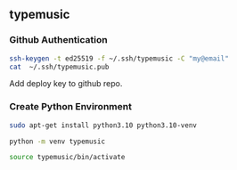 ## typemusic


### Github Authentication

```bash
ssh-keygen -t ed25519 -f ~/.ssh/typemusic -C "my@email"
cat  ~/.ssh/typemusic.pub 
```

Add deploy key to github repo.

### Create Python Environment

```bash
sudo apt-get install python3.10 python3.10-venv

python -m venv typemusic

source typemusic/bin/activate
```



